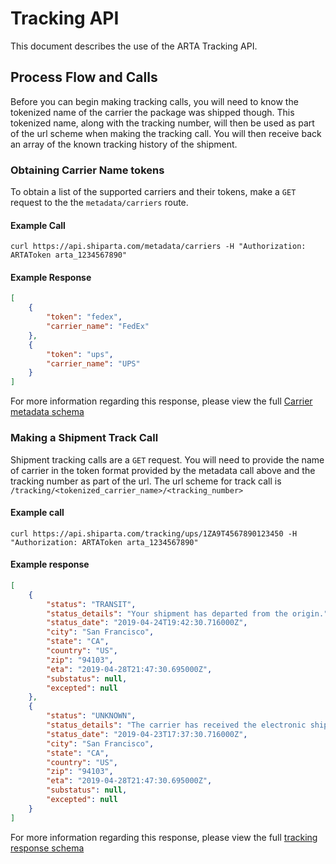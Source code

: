 # Tracking API

This document describes the use of the ARTA Tracking API.

## Process Flow and Calls

Before you can begin making tracking calls, you will need to know the tokenized name of the carrier the package was
shipped though. This tokenized name, along with the tracking number, will then be used as part of the url scheme when
making the tracking call. You will then receive back an array of the known tracking history of the shipment.


### Obtaining Carrier Name tokens
To obtain a list of the supported carriers and their tokens, make a `GET` request to the the
`metadata/carriers` route.

#### Example Call
```curl
curl https://api.shiparta.com/metadata/carriers -H "Authorization: ARTAToken arta_1234567890"
```
#### Example Response
```JSON
[
    {
        "token": "fedex",
        "carrier_name": "FedEx"
    },
    {
        "token": "ups",
        "carrier_name": "UPS"
    }
]
```
For more information regarding this response, please view the full [Carrier metadata schema](../../json_schemas/metadata-carriers.schema.json)

### Making a Shipment Track Call

Shipment tracking calls are a `GET` request. You will need to provide the name of carrier in the token format provided
by the metadata call above and the tracking number as part of the url. The url scheme for track call is
`/tracking/<tokenized_carrier_name>/<tracking_number>`

#### Example call
```curl
curl https://api.shiparta.com/tracking/ups/1ZA9T4567890123450 -H "Authorization: ARTAToken arta_1234567890"
```

#### Example response
```json
[
    {
        "status": "TRANSIT",
        "status_details": "Your shipment has departed from the origin.",
        "status_date": "2019-04-24T19:42:30.716000Z",
        "city": "San Francisco",
        "state": "CA",
        "country": "US",
        "zip": "94103",
        "eta": "2019-04-28T21:47:30.695000Z",
        "substatus": null,
        "excepted": null
    },
    {
        "status": "UNKNOWN",
        "status_details": "The carrier has received the electronic shipment information.",
        "status_date": "2019-04-23T17:37:30.716000Z",
        "city": "San Francisco",
        "state": "CA",
        "country": "US",
        "zip": "94103",
        "eta": "2019-04-28T21:47:30.695000Z",
        "substatus": null,
        "excepted": null
    }
]
```
For more information regarding this response, please view the full
[tracking response schema](../../json_schemas/tracking-response.schema.json)
